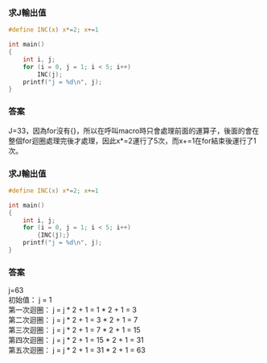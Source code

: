 ### 求J輸出值
````C
#define INC(x) x*=2; x+=1

int main()
{                       
    int i, j;
    for (i = 0, j = 1; i < 5; i++)
        INC(j);
    printf("j = %d\n", j);
}
````
### 答案
J=33，因為for沒有{}，所以在呼叫macro時只會處理前面的運算子，後面的會在整個for迴圈處理完後才處理，因此x*=2運行了5次，而x+=1在for結束後運行了1次。

### 求J輸出值
````C
#define INC(x) x*=2; x+=1

int main()
{                       
    int i, j;
    for (i = 0, j = 1; i < 5; i++)
        {INC(j);}
    printf("j = %d\n", j);
}
````
### 答案
j=63  
初始值： j = 1   
第一次迴圈： j = j * 2 + 1 = 1 * 2 + 1 = 3  
第二次迴圈： j = j * 2 + 1 = 3 * 2 + 1 = 7  
第三次迴圈： j = j * 2 + 1 = 7 * 2 + 1 = 15  
第四次迴圈： j = j * 2 + 1 = 15 * 2 + 1 = 31  
第五次迴圈： j = j * 2 + 1 = 31 * 2 + 1 = 63
